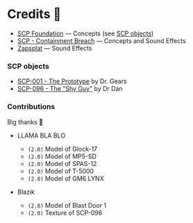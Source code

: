 # Credits 📝

- [SCP Foundation](https://scp-wiki.wikidot.com/) — Concepts (see [SCP objects](#scp-objects))
- [SCP - Containment Breach](https://www.scpcbgame.com/) — Concepts and Sound Effects
- [Zapsplat](https://www.zapsplat.com/) — Sound Effects

### SCP objects

- [SCP-001 - The Prototype](https://scp-wiki.wikidot.com/dr-gears-s-proposal) by Dr. Gears
- [SCP-096 - The "Shy Guy"](https://scp-wiki.wikidot.com/scp-096) by Dr Dan

### Contributions

Big thanks 🤝

- LLAMA BLA BLO
  - `(2.0)` Model of Glock-17
  - `(2.0)` Model of MP5-SD
  - `(2.0)` Model of SPAS-12
  - `(2.0)` Model of T-5000
  - `(2.0)` Model of GM6 LYNX
  
- Blazik
  - `(2.0)` Model of Blast Door 1
  - `(2.0)` Texture of SCP-096

